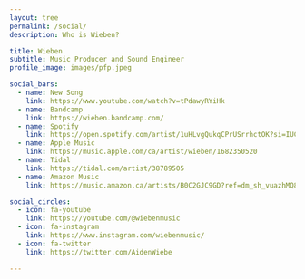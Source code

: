 ```yaml
---
layout: tree
permalink: /social/
description: Who is Wieben?

title: Wieben
subtitle: Music Producer and Sound Engineer
profile_image: images/pfp.jpeg

social_bars:
  - name: New Song
    link: https://www.youtube.com/watch?v=tPdawyRYiHk
  - name: Bandcamp
    link: https://wieben.bandcamp.com/
  - name: Spotify
    link: https://open.spotify.com/artist/1uHLvgQukqCPrUSrrhctOK?si=IUCDvvvFTDeSY5kYh8ZZig
  - name: Apple Music
    link: https://music.apple.com/ca/artist/wieben/1682350520
  - name: Tidal
    link: https://tidal.com/artist/38789505
  - name: Amazon Music
    link: https://music.amazon.ca/artists/B0C2GJC9GD?ref=dm_sh_vuazhMQ8zMeRAYKL7U51jMqTx

social_circles:
  - icon: fa-youtube
    link: https://youtube.com/@wiebenmusic
  - icon: fa-instagram
    link: https://www.instagram.com/wiebenmusic/
  - icon: fa-twitter
    link: https://twitter.com/AidenWiebe

---
```

